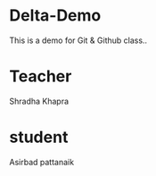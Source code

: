 # Delta-Demo
This is a demo for Git &amp; Github class..

# Teacher
Shradha Khapra

# student
Asirbad pattanaik